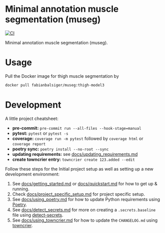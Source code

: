 # Minimal annotation muscle segmentation (museg)

[![CI](https://github.com/fabianbalsiger/minimal-annotation-muscle-segmentation/actions/workflows/main.yaml/badge.svg)](https://github.com/fabianbalsiger/minimal-annotation-muscle-segmentation/actions/workflows/main.yaml)

Minimal annotation muscle segmentation (museg).

# Usage

Pull the Docker image for thigh muscle segmentation by

```bash
docker pull fabianbalsiger/museg:thigh-model3
```

# Development

A little project cheatsheet:

  - **pre-commit:** `pre-commit run --all-files --hook-stage=manual`
  - **pytest:** `pytest` or `pytest -s`
  - **coverage:** `coverage run -m pytest` followed by `coverage html` or `coverage report`
  - **poetry sync:** `poetry install --no-root --sync`
  - **updating requirements:** see [docs/updating_requirements.md](docs/updating_requirements.md)
  - **create towncrier entry:** `towncrier create 123.added --edit`


Follow these steps for the Initial project setup as well as setting up a new development environment:

1. See [docs/getting_started.md](docs/getting_started.md) or [docs/quickstart.md](docs/quickstart.md)
   for how to get up & running.
2. Check [docs/project_specific_setup.md](docs/project_specific_setup.md) for project specific setup.
3. See [docs/using_poetry.md](docs/using_poetry.md) for how to update Python requirements using
   [Poetry](https://python-poetry.org/).
4. See [docs/detect_secrets.md](docs/detect_secrets.md) for more on creating a `.secrets.baseline`
   file using [detect-secrets](https://github.com/Yelp/detect-secrets).
5. See [docs/using_towncrier.md](docs/using_towncrier.md) for how to update the `CHANGELOG.md`
   using [towncrier](https://github.com/twisted/towncrier).
